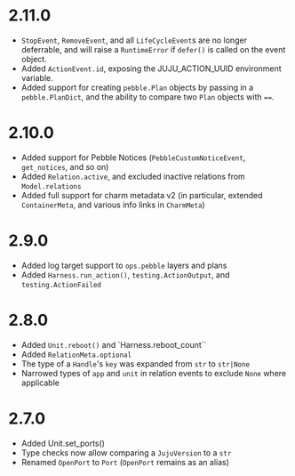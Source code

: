 # 2.11.0

* `StopEvent`, `RemoveEvent`, and all `LifeCycleEvent`s are no longer deferrable, and will raise a `RuntimeError` if `defer()` is called on the event object.
* Added `ActionEvent.id`, exposing the JUJU_ACTION_UUID environment variable.
* Added support for creating `pebble.Plan` objects by passing in a `pebble.PlanDict`, and the
  ability to compare two `Plan` objects with `==`.

# 2.10.0

* Added support for Pebble Notices (`PebbleCustomNoticeEvent`, `get_notices`, and so on)
* Added `Relation.active`, and excluded inactive relations from `Model.relations`
* Added full support for charm metadata v2 (in particular, extended `ContainerMeta`,
  and various info links in `CharmMeta`)

# 2.9.0

* Added log target support to `ops.pebble` layers and plans
* Added `Harness.run_action()`, `testing.ActionOutput`, and `testing.ActionFailed`

# 2.8.0

* Added `Unit.reboot()` and `Harness.reboot_count``
* Added `RelationMeta.optional`
* The type of a `Handle`'s `key` was expanded from `str` to `str|None`
* Narrowed types of `app` and `unit` in relation events to exclude `None` where applicable

# 2.7.0

* Added Unit.set_ports()
* Type checks now allow comparing a `JujuVersion` to a `str`
* Renamed `OpenPort` to `Port` (`OpenPort` remains as an alias)
